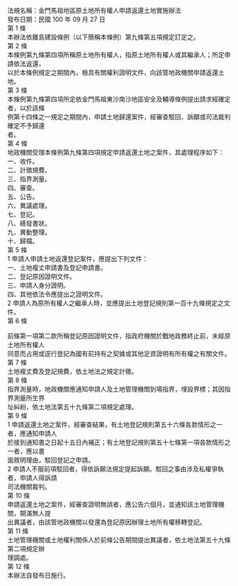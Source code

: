 法規名稱：金門馬祖地區原土地所有權人申請返還土地實施辦法  
發布日期：民國 100 年 09 月 27 日  
第 1 條  
本辦法依離島建設條例（以下簡稱本條例）第九條第五項規定訂定之。  
第 2 條  
本條例第九條第四項所稱原土地所有權人，指原土地所有權人或其繼承人；所定申請依法返還，  
以於本條例規定之期間內，檢具有關權利證明文件，向該管地政機關申請返還土地。  
第 3 條  
本條例第九條第四項所定依金門馬祖東沙南沙地區安全及輔導條例提出請求經確定者，以於該條  
例第十四條之一規定之期間內，申請土地歸還案件，經審查駁回、訴願或司法裁判確定不予歸還  
者。  
第 4 條  
地政機關受理本條例第九條第四項規定申請返還土地之案件，其處理程序如下：  
一、收件。  
二、計徵規費。  
三、指界測量。  
四、審查。  
五、公告。  
六、異議處理。  
七、登記。  
八、繕發書狀。  
九、異動整理。  
十、歸檔。  
第 5 條  
1 申請人申請土地返還登記案件，應提出下列文件：  
一、土地複丈申請書及登記申請書。  
二、登記原因證明文件。  
三、申請人身分證明。  
四、其他依法令應提出之證明文件。  
2 申請人為原所有權人之繼承人時，並應提出土地登記規則第一百十九條規定之文件。  
第 6 條  


前條第一項第二款所稱登記原因證明文件，指政府機關於戰地政務終止前，未經原土地所有權人  
同意而占用或逕行登記為國有前持有之契據或其他足資證明有所有權之有關文件。  
第 7 條  
土地複丈費及登記規費，依土地法之規定計徵。  
第 8 條  
指界測量時，地政機關應通知申請人及土地管理機關到場指界，埋設界標；其因指界測量所生界  
址糾紛，依土地法第五十九條第二項規定處理。  
第 9 條  
1 申請返還土地之案件，經審查結果，有土地登記規則第五十六條各款情形之一者，應通知申請人  
於接到通知書之日起十五日內補正；有土地登記規則第五十七條第一項各款情形之一者，應以書  
面敘明理由，駁回登記之申請。  
2 申請人不服前項駁回者，得依訴願法規定提起訴願。駁回之事由涉及私權爭執者，申請人得訴請  
司法機關裁判。  
第 10 條  
申請返還土地之案件，經審查證明無誤者，應公告六個月，並通知該土地管理機關，期滿無人提  
出異議者，由該管地政機關以發還為登記原因辦理土地所有權移轉登記。  
第 11 條  
土地管理機關或土地權利關係人於前條公告期間提出異議者，依土地法第五十九條第二項規定辦  
理調處。  
第 12 條  
本辦法自發布日施行。  


